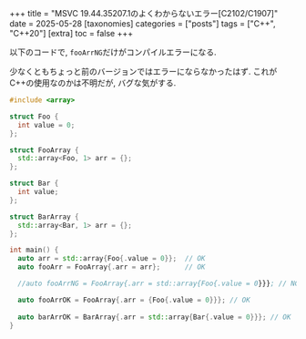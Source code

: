 +++
title = "MSVC 19.44.35207.1のよくわからないエラー[C2102/C1907]"
date = 2025-05-28
[taxonomies]
categories = ["posts"]
tags = ["C++", "C++20"]
[extra]
toc = false
+++

以下のコードで, `fooArrNG`だけがコンパイルエラーになる.

少なくともちょっと前のバージョンではエラーにならなかったはず.
これがC++の使用なのかは不明だが, バグな気がする.

```cpp
#include <array>

struct Foo {
  int value = 0;
};

struct FooArray {
  std::array<Foo, 1> arr = {};
};

struct Bar {
  int value;
};

struct BarArray {
  std::array<Bar, 1> arr = {};
};

int main() {
  auto arr = std::array{Foo{.value = 0}};  // OK
  auto fooArr = FooArray{.arr = arr};      // OK

  //auto fooArrNG = FooArray{.arr = std::array{Foo{.value = 0}}}; // NG

  auto fooArrOK = FooArray{.arr = {Foo{.value = 0}}}; // OK
  
  auto barArrOK = BarArray{.arr = std::array{Bar{.value = 0}}}; // OK
}
```
